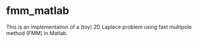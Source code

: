 # fmm_matlab
This is an implementation of a (toy) 2D Laplace problem using fast multipole method (FMM) in Matlab. 

